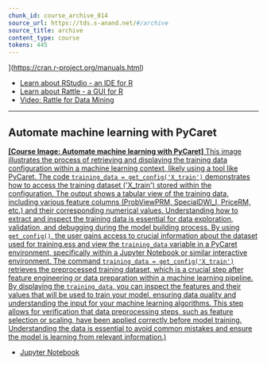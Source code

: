 ```yaml
---
chunk_id: course_archive_014
source_url: https://tds.s-anand.net/#/archive
source_title: archive
content_type: course
tokens: 445
---
```


](https://cran.r-project.org/manuals.html)
- [Learn about RStudio - an IDE for R](https://posit.co/products/open-source/rstudio/)
- [Learn about Rattle - a GUI for R](https://rattle.togaware.com)
- [Video: Rattle for Data Mining](https://youtu.be/OBilaZZpvGs)

---

## Automate machine learning with PyCaret

[**[Course Image: Automate machine learning with PyCaret]** This image illustrates the process of retrieving and displaying the training data configuration within a machine learning context, likely using a tool like PyCaret. The code `training_data = get_config('X_train')` demonstrates how to access the training dataset ('X_train') stored within the configuration. The output shows a tabular view of the training data, including various feature columns (ProbViewPRM, SpecialDWI_I, PriceRM, etc.) and their corresponding numerical values. Understanding how to extract and inspect the training data is essential for data exploration, validation, and debugging during the model building process. By using `get_config()`, the user gains access to crucial information about the dataset used for training.ess and view the `training_data` variable in a PyCaret environment, specifically within a Jupyter Notebook or similar interactive environment. The command `training_data = get_config('X_train')` retrieves the preprocessed training dataset, which is a crucial step after feature engineering or data preparation within a machine learning pipeline. By displaying the `training_data`, you can inspect the features and their values that will be used to train your model, ensuring data quality and understanding the input for your machine learning algorithms. This step allows for verification that data preprocessing steps, such as feature selection or scaling, have been applied correctly before model training. Understanding the data is essential to avoid common mistakes and ensure the model is learning from relevant information.)](https://youtu.be/WMUt7NOJGbo)

- [Jupyter Notebook](https://colab.research.google.com/drive/1-gHL2lEEuKRFP40tkDMCNPron3F3p3iW?usp=sharing)
